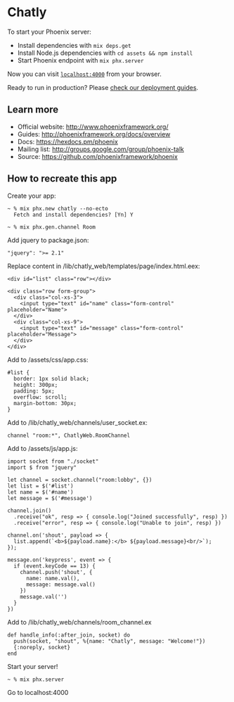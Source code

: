 # Chatly

To start your Phoenix server:

  * Install dependencies with `mix deps.get`
  * Install Node.js dependencies with `cd assets && npm install`
  * Start Phoenix endpoint with `mix phx.server`

Now you can visit [`localhost:4000`](http://localhost:4000) from your browser.

Ready to run in production? Please [check our deployment guides](http://www.phoenixframework.org/docs/deployment).

## Learn more

  * Official website: http://www.phoenixframework.org/
  * Guides: http://phoenixframework.org/docs/overview
  * Docs: https://hexdocs.pm/phoenix
  * Mailing list: http://groups.google.com/group/phoenix-talk
  * Source: https://github.com/phoenixframework/phoenix

## How to recreate this app

  Create your app:
  ```
  ~ % mix phx.new chatly --no-ecto
    Fetch and install dependencies? [Yn] Y
  ```

  ```
  ~ % mix phx.gen.channel Room
  ```

  Add jquery to package.json:
  ```
  "jquery": ">= 2.1"
  ```

  Replace content in /lib/chatly_web/templates/page/index.html.eex:
  ```
  <div id="list" class="row"></div>

  <div class="row form-group">
    <div class="col-xs-3">
      <input type="text" id="name" class="form-control" placeholder="Name">
    </div>
    <div class="col-xs-9">
      <input type="text" id="message" class="form-control" placeholder="Message">
    </div>
  </div>
  ```

  Add to /assets/css/app.css:
  ```
  #list {
    border: 1px solid black;
    height: 300px;
    padding: 5px;
    overflow: scroll;
    margin-bottom: 30px;
  }
  ```

  Add to /lib/chatly_web/channels/user_socket.ex:
  ```
  channel "room:*", ChatlyWeb.RoomChannel
  ```

  Add to /assets/js/app.js:
  ```
  import socket from "./socket"
  import $ from "jquery"

  let channel = socket.channel("room:lobby", {})
  let list = $('#list')
  let name = $('#name')
  let message = $('#message')

  channel.join()
    .receive("ok", resp => { console.log("Joined successfully", resp) })
    .receive("error", resp => { console.log("Unable to join", resp) })

  channel.on('shout', payload => {
    list.append(`<b>${payload.name}:</b> ${payload.message}<br/>`);
  });

  message.on('keypress', event => {
    if (event.keyCode == 13) {
      channel.push('shout', {
        name: name.val(),
        message: message.val()
      })
      message.val('')
    }
  })
  ```

  Add to /lib/chatly_web/channels/room_channel.ex
  ```
  def handle_info(:after_join, socket) do
    push(socket, "shout", %{name: "Chatly", message: "Welcome!"})
    {:noreply, socket}
  end
  ```

  Start your server!
  ```
  ~ % mix phx.server
  ```

  Go to localhost:4000
